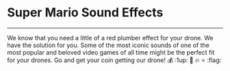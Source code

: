# Super Mario Sound Effects

---

We know that you need a little of a red plumber effect for your drone.
We have the solution for you. Some of the most iconic sounds of one of the most popular
and beloved video games of all time might be the perfect fit for your drones.
Go and get your coin getting our drone! :moneybag: :1up: :mushroom: :fire: :star: :flag: